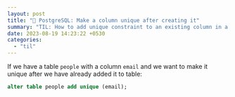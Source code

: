 ```yaml
---
layout: post
title: "📝 PostgreSQL: Make a column unique after creating it"
summary: "TIL: How to add unique constraint to an existing column in a PostgreSQL table"
date: 2023-08-19 14:23:22 +0530
categories:
  - "til"
---
```


If we have a table `people` with a column `email` and we want to make it unique after we have already added it to table:

```sql
alter table people add unique (email);
```
